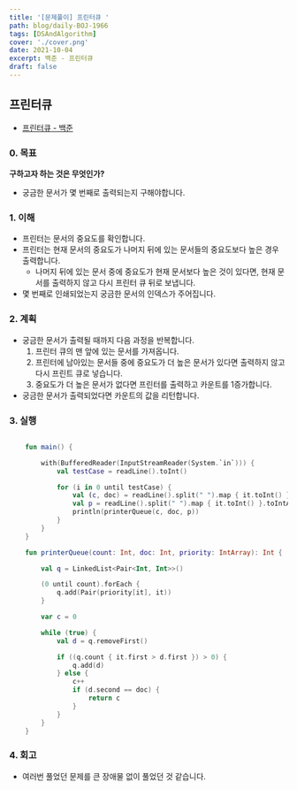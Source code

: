 ```yaml
---
title: '[문제풀이] 프린터큐 '
path: blog/daily-BOJ-1966
tags: [DSAndAlgorithm]
cover: './cover.png'
date: 2021-10-04
excerpt: 백준 - 프린터큐
draft: false
---
```


## 프린터큐

- [프린터큐 - 백준](https://www.acmicpc.net/problem/1966)

### 0. 목표

**구하고자 하는 것은 무엇인가?**

- 궁금한 문서가 몇 번째로 출력되는지 구해야합니다.

### 1. 이해

- 프린터는 문서의 중요도를 확인합니다.
- 프린터는 현재 문서의 중요도가 나머지 뒤에 있는 문서들의 중요도보다 높은 경우 출력합니다.
  - 나머지 뒤에 있는 문서 중에 중요도가 현재 문서보다 높은 것이 있다면, 현재 문서를 출력하지 않고 다시 프린터 큐 뒤로 보냅니다.
- 몇 번째로 인쇄되었는지 궁금한 문서의 인덱스가 주어집니다.

### 2. 계획

- 궁금한 문서가 출력될 때까지 다음 과정을 반복합니다.
  1. 프린터 큐의 맨 앞에 있는 문서를 가져옵니다.
  2. 프린터에 남아있는 문서들 중에 중요도가 더 높은 문서가 있다면 출력하지 않고 다시 프린트 큐로 넣습니다.
  3. 중요도가 더 높은 문서가 없다면 프린터를 출력하고 카운트를 1증가합니다.
- 궁금한 문서가 출력되었다면 카운트의 값을 리턴합니다.

### 3. 실행

```kotlin

    fun main() {

        with(BufferedReader(InputStreamReader(System.`in`))) {
            val testCase = readLine().toInt()

            for (i in 0 until testCase) {
                val (c, doc) = readLine().split(" ").map { it.toInt() }
                val p = readLine().split(" ").map { it.toInt() }.toIntArray()
                println(printerQueue(c, doc, p))
            }
        }
    }

    fun printerQueue(count: Int, doc: Int, priority: IntArray): Int {

        val q = LinkedList<Pair<Int, Int>>()

        (0 until count).forEach {
            q.add(Pair(priority[it], it))
        }

        var c = 0

        while (true) {
            val d = q.removeFirst()

            if ((q.count { it.first > d.first }) > 0) {
                q.add(d)
            } else {
                c++
                if (d.second == doc) {
                    return c
                }
            }
        }
    }


```

### 4. 회고

- 여러번 풀었던 문제를 큰 장애물 없이 풀었던 것 같습니다.
